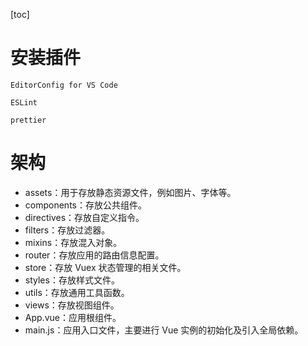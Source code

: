 [toc]

# 安装插件

`EditorConfig for VS Code`

`ESLint`

`prettier`

# 架构

- assets：用于存放静态资源文件，例如图片、字体等。
- components：存放公共组件。
- directives：存放自定义指令。
- filters：存放过滤器。
- mixins：存放混入对象。
- router：存放应用的路由信息配置。
- store：存放 Vuex 状态管理的相关文件。
- styles：存放样式文件。
- utils：存放通用工具函数。
- views：存放视图组件。
- App.vue：应用根组件。
- main.js：应用入口文件，主要进行 Vue 实例的初始化及引入全局依赖。
